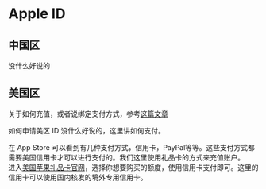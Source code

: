 # Apple ID

## 中国区

没什么好说的

## 美国区

关于如何充值，或者说绑定支付方式，参考[这篇文章](https://www.zhihu.com/question/346516678/answer/2171012740)

如何申请美区 ID 没什么好说的，这里讲如何支付。

在 App Store 可以看到有几种支付方式，信用卡，PayPal等等。这些支付方式都需要美国信用卡才可以进行支付的。我们这里使用礼品卡的方式来充值账户。  
进入[美国苹果礼品卡官网](https://www.apple.com/shop/gift-cards)，选择你想要购买的额度，使用信用卡支付即可。这里的信用卡可以使用国内核发的境外专用信用卡。
